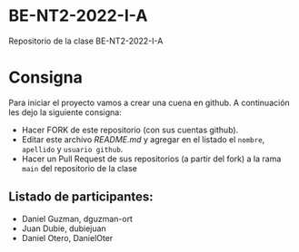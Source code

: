 # BE-NT2-2022-I-A
Repositorio de la clase BE-NT2-2022-I-A


# Consigna

Para iniciar el proyecto vamos a crear una cuena en github. A continuación les dejo la siguiente consigna:

- Hacer FORK de este repositorio (con sus cuentas github).
- Editar este archivo *README.md* y agregar en el listado el `nombre`, `apellido` y `usuario github`.
- Hacer un Pull Request de sus repositorios (a partir del fork) a la rama `main` del repositorio de la clase

## Listado de participantes:

- Daniel Guzman, dguzman-ort
- Juan Dubie, dubiejuan
- Daniel Otero, DanielOter
